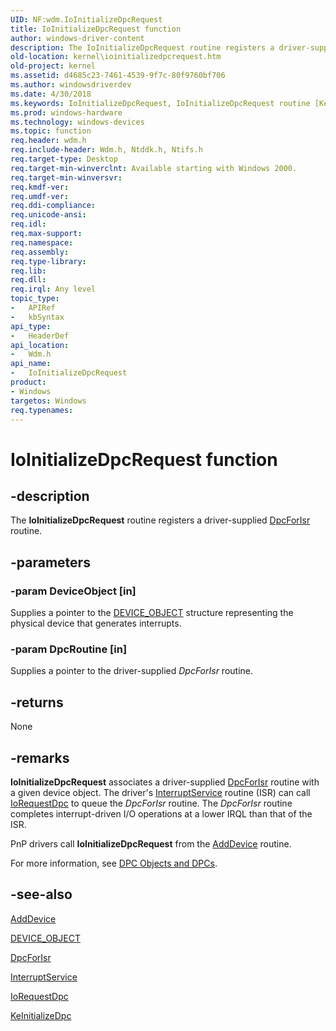 ```yaml
---
UID: NF:wdm.IoInitializeDpcRequest
title: IoInitializeDpcRequest function
author: windows-driver-content
description: The IoInitializeDpcRequest routine registers a driver-supplied DpcForIsr routine.
old-location: kernel\ioinitializedpcrequest.htm
old-project: kernel
ms.assetid: d4685c23-7461-4539-9f7c-80f9760bf706
ms.author: windowsdriverdev
ms.date: 4/30/2018
ms.keywords: IoInitializeDpcRequest, IoInitializeDpcRequest routine [Kernel-Mode Driver Architecture], k104_6b13de62-4cbe-4902-8c60-67d873873047.xml, kernel.ioinitializedpcrequest, wdm/IoInitializeDpcRequest
ms.prod: windows-hardware
ms.technology: windows-devices
ms.topic: function
req.header: wdm.h
req.include-header: Wdm.h, Ntddk.h, Ntifs.h
req.target-type: Desktop
req.target-min-winverclnt: Available starting with Windows 2000.
req.target-min-winversvr: 
req.kmdf-ver: 
req.umdf-ver: 
req.ddi-compliance: 
req.unicode-ansi: 
req.idl: 
req.max-support: 
req.namespace: 
req.assembly: 
req.type-library: 
req.lib: 
req.dll: 
req.irql: Any level
topic_type:
-	APIRef
-	kbSyntax
api_type:
-	HeaderDef
api_location:
-	Wdm.h
api_name:
-	IoInitializeDpcRequest
product:
- Windows
targetos: Windows
req.typenames: 
---
```


# IoInitializeDpcRequest function


## -description


The <b>IoInitializeDpcRequest</b> routine registers a driver-supplied <a href="https://msdn.microsoft.com/library/windows/hardware/ff544079">DpcForIsr</a> routine.


## -parameters




### -param DeviceObject [in]

Supplies a pointer to the <a href="https://msdn.microsoft.com/library/windows/hardware/ff543147">DEVICE_OBJECT</a> structure representing the physical device that generates interrupts.


### -param DpcRoutine [in]

Supplies a pointer to the driver-supplied <i>DpcForIsr</i> routine.


## -returns



None




## -remarks



<b>IoInitializeDpcRequest</b> associates a driver-supplied <a href="https://msdn.microsoft.com/library/windows/hardware/ff544079">DpcForIsr</a> routine with a given device object. The driver's <a href="https://msdn.microsoft.com/library/windows/hardware/ff547958">InterruptService</a> routine (ISR) can call <a href="https://msdn.microsoft.com/library/windows/hardware/ff549657">IoRequestDpc</a> to queue the <i>DpcForIsr</i> routine. The <i>DpcForIsr</i> routine completes interrupt-driven I/O operations at a lower IRQL than that of the ISR.

PnP drivers call <b>IoInitializeDpcRequest</b> from the <a href="https://msdn.microsoft.com/library/windows/hardware/ff540521">AddDevice</a> routine.

For more information, see <a href="https://msdn.microsoft.com/library/windows/hardware/ff544084">DPC Objects and DPCs</a>.




## -see-also




<a href="https://msdn.microsoft.com/library/windows/hardware/ff540521">AddDevice</a>



<a href="https://msdn.microsoft.com/library/windows/hardware/ff543147">DEVICE_OBJECT</a>



<a href="https://msdn.microsoft.com/library/windows/hardware/ff544079">DpcForIsr</a>



<a href="https://msdn.microsoft.com/library/windows/hardware/ff547958">InterruptService</a>



<a href="https://msdn.microsoft.com/library/windows/hardware/ff549657">IoRequestDpc</a>



<a href="https://msdn.microsoft.com/library/windows/hardware/ff552130">KeInitializeDpc</a>
 

 

